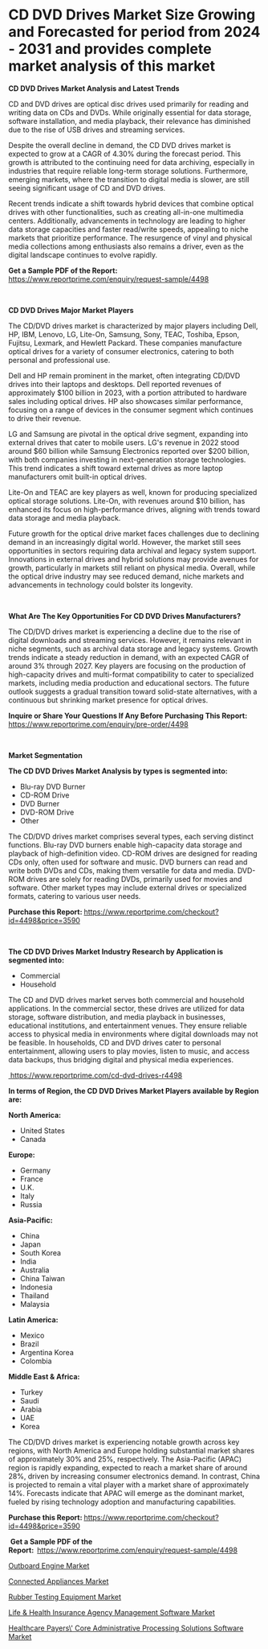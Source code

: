 <p><h1>CD DVD Drives Market Size Growing and Forecasted for period from 2024 - 2031 and provides complete market analysis of this market</h1></p><p><strong>CD DVD Drives Market Analysis and Latest Trends</strong></p>
<p><p>CD and DVD drives are optical disc drives used primarily for reading and writing data on CDs and DVDs. While originally essential for data storage, software installation, and media playback, their relevance has diminished due to the rise of USB drives and streaming services.</p><p>Despite the overall decline in demand, the CD DVD drives market is expected to grow at a CAGR of 4.30% during the forecast period. This growth is attributed to the continuing need for data archiving, especially in industries that require reliable long-term storage solutions. Furthermore, emerging markets, where the transition to digital media is slower, are still seeing significant usage of CD and DVD drives.</p><p>Recent trends indicate a shift towards hybrid devices that combine optical drives with other functionalities, such as creating all-in-one multimedia centers. Additionally, advancements in technology are leading to higher data storage capacities and faster read/write speeds, appealing to niche markets that prioritize performance. The resurgence of vinyl and physical media collections among enthusiasts also remains a driver, even as the digital landscape continues to evolve rapidly.</p></p>
<p><strong>Get a Sample PDF of the Report:&nbsp;</strong> <a href="https://www.reportprime.com/enquiry/request-sample/4498">https://www.reportprime.com/enquiry/request-sample/4498</a></p>
<p>&nbsp;</p>
<p><strong>CD DVD Drives Major Market Players</strong></p>
<p><p>The CD/DVD drives market is characterized by major players including Dell, HP, IBM, Lenovo, LG, Lite-On, Samsung, Sony, TEAC, Toshiba, Epson, Fujitsu, Lexmark, and Hewlett Packard. These companies manufacture optical drives for a variety of consumer electronics, catering to both personal and professional use.</p><p>Dell and HP remain prominent in the market, often integrating CD/DVD drives into their laptops and desktops. Dell reported revenues of approximately $100 billion in 2023, with a portion attributed to hardware sales including optical drives. HP also showcases similar performance, focusing on a range of devices in the consumer segment which continues to drive their revenue.</p><p>LG and Samsung are pivotal in the optical drive segment, expanding into external drives that cater to mobile users. LG's revenue in 2022 stood around $60 billion while Samsung Electronics reported over $200 billion, with both companies investing in next-generation storage technologies. This trend indicates a shift toward external drives as more laptop manufacturers omit built-in optical drives.</p><p>Lite-On and TEAC are key players as well, known for producing specialized optical storage solutions. Lite-On, with revenues around $10 billion, has enhanced its focus on high-performance drives, aligning with trends toward data storage and media playback.</p><p>Future growth for the optical drive market faces challenges due to declining demand in an increasingly digital world. However, the market still sees opportunities in sectors requiring data archival and legacy system support. Innovations in external drives and hybrid solutions may provide avenues for growth, particularly in markets still reliant on physical media. Overall, while the optical drive industry may see reduced demand, niche markets and advancements in technology could bolster its longevity.</p></p>
<p>&nbsp;</p>
<p><strong>What Are The Key Opportunities For CD DVD Drives Manufacturers?</strong></p>
<p><p>The CD/DVD drives market is experiencing a decline due to the rise of digital downloads and streaming services. However, it remains relevant in niche segments, such as archival data storage and legacy systems. Growth trends indicate a steady reduction in demand, with an expected CAGR of around 3% through 2027. Key players are focusing on the production of high-capacity drives and multi-format compatibility to cater to specialized markets, including media production and educational sectors. The future outlook suggests a gradual transition toward solid-state alternatives, with a continuous but shrinking market presence for optical drives.</p></p>
<p><strong>Inquire or Share Your Questions If Any Before Purchasing This Report:</strong> <a href="https://www.reportprime.com/enquiry/pre-order/4498">https://www.reportprime.com/enquiry/pre-order/4498</a></p>
<p>&nbsp;</p>
<p><strong>Market Segmentation</strong></p>
<p><strong>The CD DVD Drives Market Analysis by types is segmented into:</strong></p>
<p><ul><li>Blu-ray DVD Burner</li><li>CD-ROM Drive</li><li>DVD Burner</li><li>DVD-ROM Drive</li><li>Other</li></ul></p>
<p><p>The CD/DVD drives market comprises several types, each serving distinct functions. Blu-ray DVD burners enable high-capacity data storage and playback of high-definition video. CD-ROM drives are designed for reading CDs only, often used for software and music. DVD burners can read and write both DVDs and CDs, making them versatile for data and media. DVD-ROM drives are solely for reading DVDs, primarily used for movies and software. Other market types may include external drives or specialized formats, catering to various user needs.</p></p>
<p><strong>Purchase this Report:&nbsp;</strong><a href="https://www.reportprime.com/checkout?id=4498&price=3590">https://www.reportprime.com/checkout?id=4498&price=3590</a></p>
<p>&nbsp;</p>
<p><strong>The CD DVD Drives Market Industry Research by Application is segmented into:</strong></p>
<p><ul><li>Commercial</li><li>Household</li></ul></p>
<p><p>The CD and DVD drives market serves both commercial and household applications. In the commercial sector, these drives are utilized for data storage, software distribution, and media playback in businesses, educational institutions, and entertainment venues. They ensure reliable access to physical media in environments where digital downloads may not be feasible. In households, CD and DVD drives cater to personal entertainment, allowing users to play movies, listen to music, and access data backups, thus bridging digital and physical media experiences.</p></p>
<p><a href="https://www.reportprime.com/cd-dvd-drives-r4498">&nbsp;https://www.reportprime.com/cd-dvd-drives-r4498</a></p>
<p><strong>In terms of Region, the CD DVD Drives Market Players available by Region are:</strong></p>
<p>
    <p> <strong> North America: </strong>
        <ul>
            <li>United States</li>
            <li>Canada</li>
        </ul>
        </p> 
    <p> <strong> Europe: </strong>
        <ul>
            <li>Germany</li>
            <li>France</li>
            <li>U.K.</li>
            <li>Italy</li>
            <li>Russia</li>
        </ul>
        </p> 
    <p> <strong> Asia-Pacific: </strong>
        <ul>
            <li>China</li>
            <li>Japan</li>
            <li>South Korea</li>
            <li>India</li>
            <li>Australia</li>
            <li>China Taiwan</li>
            <li>Indonesia</li>
            <li>Thailand</li>
            <li>Malaysia</li>
        </ul>
        </p> 
    <p> <strong> Latin America: </strong>
        <ul>
            <li>Mexico</li>
            <li>Brazil</li>
            <li>Argentina Korea</li>
            <li>Colombia</li>
        </ul>
        </p> 
    <p> <strong> Middle East & Africa: </strong>
        <ul>
            <li>Turkey</li>
            <li>Saudi</li>
            <li>Arabia</li>
            <li>UAE</li>
            <li>Korea</li>
        </ul>
    </p>
    </p>
<p><p>The CD/DVD drives market is experiencing notable growth across key regions, with North America and Europe holding substantial market shares of approximately 30% and 25%, respectively. The Asia-Pacific (APAC) region is rapidly expanding, expected to reach a market share of around 28%, driven by increasing consumer electronics demand. In contrast, China is projected to remain a vital player with a market share of approximately 14%. Forecasts indicate that APAC will emerge as the dominant market, fueled by rising technology adoption and manufacturing capabilities.</p></p>
<p><strong>Purchase this Report: </strong><a href="https://www.reportprime.com/checkout?id=4498&price=3590">https://www.reportprime.com/checkout?id=4498&price=3590</a></p>
<p>&nbsp;<strong>Get a Sample PDF of the Report:&nbsp;&nbsp;</strong><a href="https://www.reportprime.com/enquiry/request-sample/4498">https://www.reportprime.com/enquiry/request-sample/4498</a></p>
<p><strong></strong></p>
<p><p><a href="https://www.linkedin.com/pulse/global-outboard-engine-industry-analysis-report-market-ph4hc?trackingId=tv%2BkPFbuRwC06iq3IpAJog%3D%3D">Outboard Engine Market</a></p><p><a href="https://github.com/Krish2023na/Market-Research-Report-List-6/blob/main/connected-appliances-market.md">Connected Appliances Market</a></p><p><a href="https://www.linkedin.com/pulse/rubber-testing-equipment-market-global-regional-analysis-nqgqc?trackingId=QPZ4iyToTvqk%2BpVsl%2FM7Kw%3D%3D">Rubber Testing Equipment Market</a></p><p><a href="https://issuu.com/reportprime-2/docs/life-health-insurance-agency-manage_cc7032dcaf6f8e">Life & Health Insurance Agency Management Software Market</a></p><p><a href="https://issuu.com/reportprime-2/docs/healthcare-payers-core-administrati_6dbbfa20f14c0f">Healthcare Payers\' Core Administrative Processing Solutions Software Market</a></p></p>